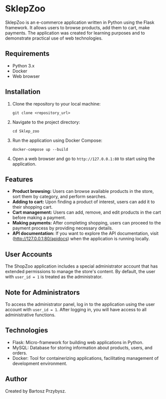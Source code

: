 # SklepZoo

SklepZoo is an e-commerce application written in Python using the Flask framework. It allows users to browse products, add them to cart, make payments. The application was created for learning purposes and to demonstrate practical use of web technologies.

## Requirements

- Python 3.x
- Docker
- Web browser

## Installation

1. Clone the repository to your local machine:

    ```
    git clone <repository_url>
    ```

2. Navigate to the project directory:

    ```
    cd Sklep_zoo
    ```

3. Run the application using Docker Compose:

    ```
    docker-compose up --build
    ```

4. Open a web browser and go to `http://127.0.0.1:80` to start using the application.

## Features

- **Product browsing:** Users can browse available products in the store, sort them by category, and perform searches.
- **Adding to cart:** Upon finding a product of interest, users can add it to their shopping cart.
- **Cart management:** Users can add, remove, and edit products in the cart before making a payment.
- **Making payments:** After completing shopping, users can proceed to the payment process by providing necessary details.
- **API documentation:** If you want to explore the API documentation, visit (http://127.0.0.1:80/apidocs) when the application is running locally.

## User Accounts

The ShopZoo application includes a special administrator account that has extended permissions to manage the store's content. By default, the user with `user_id = 1` is treated as the administrator.

## Note for Administrators

To access the administrator panel, log in to the application using the user account with `user_id = 1`. After logging in, you will have access to all administrative functions.

## Technologies

- Flask: Micro-framework for building web applications in Python.
- MySQL: Database for storing information about products, users, and orders.
- Docker: Tool for containerizing applications, facilitating management of development environment.



## Author

Created by Bartosz Przybysz.

